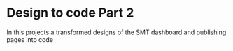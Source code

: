 # Design to code Part 2

In this projects a transformed designs of the SMT dashboard and publishing pages into code
